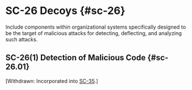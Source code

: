 # SC-26 Decoys {#sc-26}

Include components within organizational systems specifically designed to be the target of malicious attacks for detecting, deflecting, and analyzing such attacks.

## SC-26(1) Detection of Malicious Code {#sc-26.01}

[Withdrawn: Incorporated into [SC-35](../sc/sc-35#sc-35).]

